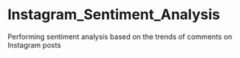 # Instagram_Sentiment_Analysis
Performing sentiment analysis based on the trends of comments on Instagram posts
